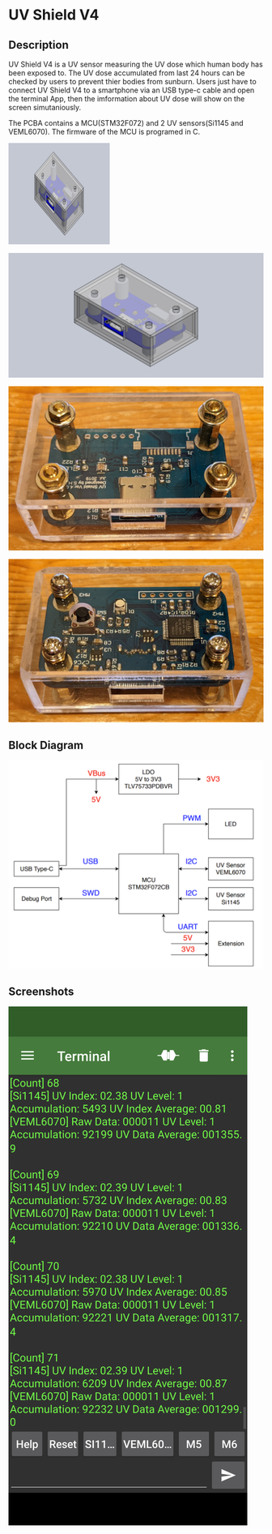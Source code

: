 # UV Shield V4

## Description
UV Shield V4 is a UV sensor measuring the UV dose which human body has been exposed to.
The UV dose accumulated from last 24 hours can be checked by users to prevent thier bodies from sunburn.
Users just have to connect UV Shield V4 to a smartphone via an USB type-c cable and open the terminal App, then the imformation about UV dose will show on the screen simutaniously.
  
  
The PCBA contains a MCU(STM32F072) and 2 UV sensors(Si1145 and VEML6070). The firmware of the MCU is programed in C.
  
  <img src="https://github.com/foreveryang1993/UV_Shield_V4/blob/main/Readme/Assembly.JPG" width="200" height="200"/><br/>
  
![](https://github.com/foreveryang1993/UV_Shield_V4/blob/main/Readme/Assembly.JPG)
  
    
![](https://github.com/foreveryang1993/UV_Shield_V4/blob/main/Readme/UV%20Shield%20V4_Top.jpg)
  
  
![](https://github.com/foreveryang1993/UV_Shield_V4/blob/main/Readme/UV%20Shield%20V4_Bottom.jpg)
  
  
## Block Diagram
![](https://github.com/foreveryang1993/UV_Shield_V4/blob/main/Readme/Block%20Diagram.png)
  
  
## Screenshots
  
  

![](https://github.com/foreveryang1993/UV_Shield_V4/blob/main/Readme/Screenshot.png)
